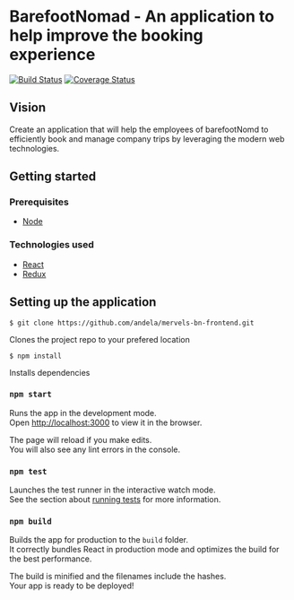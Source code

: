 # BarefootNomad - An application to help improve the booking experience

[![Build Status](https://travis-ci.org/andela/mervels-bn-frontend.svg?branch=develop)](https://travis-ci.org/andela/mervels-bn-frontend)
[![Coverage Status](https://coveralls.io/repos/github/andela/mervels-bn-frontend/badge.svg?branch=develop)](https://coveralls.io/github/andela/mervels-bn-frontend?branch=develop)

## Vision

Create an application that will help the employees of barefootNomd to efficiently book and manage company trips by leveraging the modern web technologies.

## Getting started

### Prerequisites

- [Node](https://nodejs.org/)

### Technologies used

- [React](https://reactjs.org/)
- [Redux](https://redux.js.org/)

## Setting up the application

`$ git clone https://github.com/andela/mervels-bn-frontend.git`

Clones the project repo to your prefered location

`$ npm install`

Installs dependencies

### `npm start`

Runs the app in the development mode.<br />
Open [http://localhost:3000](http://localhost:3000) to view it in the browser.

The page will reload if you make edits.<br />
You will also see any lint errors in the console.

### `npm test`

Launches the test runner in the interactive watch mode.<br />
See the section about [running tests](https://facebook.github.io/create-react-app/docs/running-tests) for more information.

### `npm build`

Builds the app for production to the `build` folder.<br />
It correctly bundles React in production mode and optimizes the build for the best performance.

The build is minified and the filenames include the hashes.<br />
Your app is ready to be deployed!
